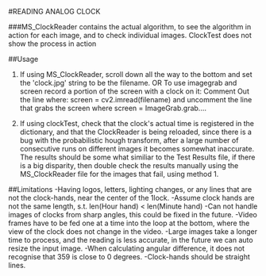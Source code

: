 #READING ANALOG CLOCK

###MS_ClockReader contains the actual algorithm, to see the algorithm in action for each image, and to check individual images. ClockTest does not show the process in action

##Usage
1) If using MS_ClockReader, scroll down all the way to the bottom and set the 'clock.jpg' string to be the filename.
OR 
To use imagegrab and screen record a portion of the screen with a clock on it:
Comment Out the line where:
	 screen = cv2.imread(filename) 
and uncomment the line that grabs the screen where 
	screen = ImageGrab.grab....	

2) If using clockTest, check that the clock's actual time is registered in the dictionary, and that the ClockReader is being reloaded, since there is a bug with the probabilistic hough transform, after a large number of consecutive runs on different images it becomes somewhat inaccurate. The results should be some what similiar to the Test Results file, if there is a big disparity, then double check the results manually using the MS_ClockReader file for the images that fail, using method 1.

##Limitations
-Having logos, letters, lighting changes, or any lines that are not the clock-hands,  near the center of the 1lock.
-Assume clock hands are not the same length, s.t. len(Hour hand) < len(Minute hand)
-Can not handle images of clocks from sharp angles, this could be fixed in the future.
-Video frames have to be fed one at a time into the loop at the bottom, where the view of the clock does not change in the video.
-Large images take a longer time to process, and the reading is less accurate, in the future we can auto resize the input image.
-When calculating angular difference, it does not recognise that 359 is close to 0 degrees.
-Clock-hands should be straight lines.

